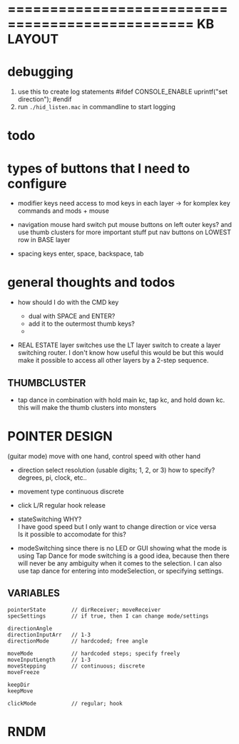 ================================================
KB LAYOUT
================================================


debugging
================================================

1. use this to create log statements
  #ifdef CONSOLE_ENABLE
      uprintf("set direction");
  #endif
2. run `./hid_listen.mac` in commandline to start logging




todo
================================================

# types of buttons that I need to configure

  - modifier keys 
      need access to mod keys in each layer -> for komplex key commands and mods + mouse

  - navigation
      mouse hard switch
      put mouse buttons on left outer keys? 
        and use thumb clusters for more important stuff
      put nav buttons on LOWEST row in BASE layer 

  - spacing keys
      enter, space, backspace, tab


# general thoughts and todos

- how should I do with the CMD key
    * dual with SPACE and ENTER?
    * add it to the outermost thumb keys?
    * 

- REAL ESTATE layer switches
    use the LT layer switch to create a layer switching router.
      I don't know how useful this would be but this would make it possible to access all other layers 
        by a 2-step sequence.

## THUMBCLUSTER
  - tap dance in combination with hold
      main kc, tap kc, and hold down kc.
        this will make the thumb clusters into monsters

POINTER DESIGN
====================================

(guitar mode) move with one hand, control speed with other hand

- direction
    select resolution (usable digits; 1, 2, or 3)
    how to specify?
        degrees, pi, clock, etc..

- movement type
    continuous
    discrete

- click
    L/R 
    regular
    hook
    release

- stateSwitching
    WHY?     
        I have good speed but I only want to change direction or vice versa  
        Is it possible to accomodate for this?

- modeSwitching
    since there is no LED or GUI showing what the mode is using Tap Dance
    for mode switching is a good idea, because then there will never be 
    any ambiguity when it comes to the selection.
        I can also use tap dance for entering into modeSelection, or
        specifying settings.
  
## VARIABLES 

    pointerState        // dirReceiver; moveReceiver
    specSettings        // if true, then I can change mode/settings
    
    directionAngle 
    directionInputArr   // 1-3
    directionMode       // hardcoded; free angle

    moveMode            // hardcoded steps; specify freely
    moveInputLength     // 1-3
    moveStepping        // continuous; discrete
    moveFreeze

    keepDir
    keepMove

    clickMode           // regular; hook

    

RNDM
====================================


